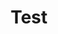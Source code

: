 ---
layout: blog
permalink: /test/
pagedesc: Test
title: Test
headline: Test
thumbnail: /assets/images/features1.jpg
datafile: 
tags: [Page]
---